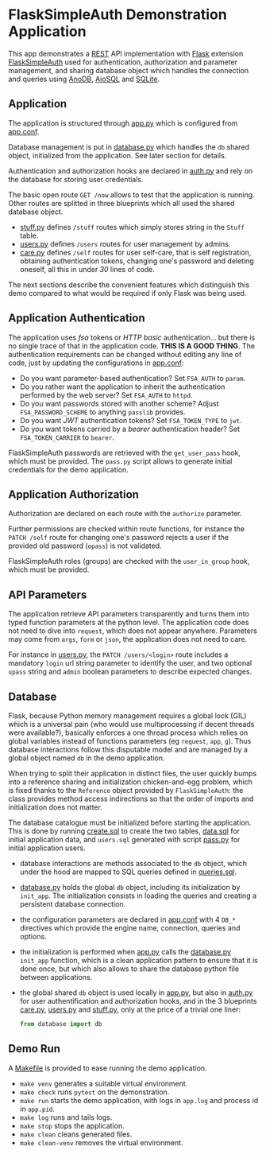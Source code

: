 # FlaskSimpleAuth Demonstration Application

This app demonstrates a [REST](https://en.wikipedia.org/wiki/Representational_state_transfer)
API implementation with [Flask](https://palletsprojects.com/p/flask/) extension
[FlaskSimpleAuth](https://pypi.org/project/FlaskSimpleAuth/) used for authentication,
authorization and parameter management, and sharing database object which handles the
connection and queries using [AnoDB](https://pypi.org/project/anodb/),
[AioSQL](https://pypi.org/project/aiosql/) and [SQLite](https://sqlite.org).

## Application

The application is structured through [app.py](app.py) which is configured from
[app.conf](app.conf).

Database management is put in [database.py](database.py) which handles the `db`
shared object, initialized from the application. See later section for details.

Authentication and authorization hooks are declared in [auth.py](auth.py)
and rely on the database for storing user credentials.

The basic open route `GET /now` allows to test that the application is running.
Other routes are splitted in three blueprints which all used the shared database
object.

 - [stuff.py](stuff.py) defines `/stuff` routes which simply stores string in the
   `Stuff` table.
 - [users.py](users.py) defines `/users` routes for user management by admins.
 - [care.py](care.py) defines `/self` routes for user self-care, that is
   self registration, obtaining authentication tokens, changing one's password
   and deleting oneself, all this in under *30* lines of code.

The next sections describe the convenient features which distinguish this
demo compared to what would be required if only Flask was being used.

## Application Authentication

The application uses *fsa* tokens or *HTTP basic* authentication… but there
is no single trace of that in the application code. **THIS IS A GOOD THING**.
The authentication requirements can be changed without editing any line
of code, just by updating the configurations in [app.conf](app.conf):

 - Do you want parameter-based authentication? Set `FSA_AUTH` to `param`.
 - Do you rather want the application to inherit the authentication performed
   by the web server? Set `FSA_AUTH` to `httpd`.
 - Do you want passwords stored with another scheme? Adjust `FSA_PASSWORD_SCHEME`
   to anything `passlib` provides.
 - Do you want *JWT* authentication tokens? Set `FSA_TOKEN_TYPE` to `jwt`.
 - Do you want tokens carried by a *bearer* authentication header?
   Set `FSA_TOKEN_CARRIER` to `bearer`.

FlaskSimpleAuth passwords are retrieved with the `get_user_pass` hook,
which must be provided.
The `pass.py` script allows to generate initial credentials for the
demo application.

## Application Authorization

Authorization are declared on each route with the `authorize` parameter.

Further permissions are checked within route functions, for instance
the `PATCH /self` route for changing one's password rejects a user if the
provided old password (`opass`) is not validated.

FlaskSimpleAuth roles (groups) are checked with the `user_in_group` hook,
which must be provided.

## API Parameters

The application retrieve API parameters transparently and turns them
into typed function parameters at the python level. The application code
does not need to dive into `request`, which does not appear anywhere.
Parameters may come from `args`, `form` or `json`, the application
does not need to care.

For instance in [users.py](users.py), the `PATCH /users/<login>` route
includes a mandatory `login` url string parameter to identify the user,
and two optional `upass` string and `admin` boolean parameters to describe
expected changes.

## Database

Flask, because Python memory management requires a global lock (GIL) which
is a universal pain (who would use multiprocessing if decent threads were
available?), basically enforces a one thread process which relies on global
variables instead of functions parameters (eg `request`, `app`, `g`).
Thus database interactions follow this disputable model and are managed by
a global object named `db` in the demo application.

When trying to split their application in distinct files, the user quickly
bumps into a reference sharing and initialization chicken-and-egg problem,
which is fixed thanks to the `Reference` object provided by `FlaskSimpleAuth`:
the class provides method access indirections so that the order of imports
and initialization does not matter.

The database catalogue must be initialized before starting the application.
This is done by running [create.sql](create.sql) to create the two tables,
[data.sql](data.sql) for initial application data, and
`users.sql` generated with script [pass.py](pass.py)
for initial application users.

 - database interactions are methods associated to the `db` object, which
   under the hood are mapped to SQL queries defined in [queries.sql](queries.sql).
 - [database.py](database.py) holds the global `db` object, including its
   initialization by `init_app`. The initialization consists in loading the
   queries and creating a persistent database connection.
 - the configuration parameters are declared in [app.conf](app.conf) with 4 `DB_*`
   directives which provide the engine name, connection, queries and options. 
 - the initialization is performed when [app.py](app.py) calls the
   [database.py](database.py) `init_app` function, which is a clean application
   pattern to ensure that it is done once, but which also allows to share the
   database python file between applications.
 - the global shared `db` object is used locally in [app.py](app.py), but also in
   [auth.py](auth.py) for user authentification and authorization hooks, and in the
   3 blueprints [care.py](care.py), [users.py](users.py) and [stuff.py](stuff.py),
   only at the price of a trivial one liner:

   ```python
   from database import db
   ```

## Demo Run

A [Makefile](Makefile) is provided to ease running the demo application.

 - `make venv` generates a suitable virtual environment.
 - `make check` runs `pytest` on the demonstration.
 - `make run` starts the demo application, with logs in `app.log` and
    process id in `app.pid`.
 - `make log` runs and tails logs.
 - `make stop` stops the application.
 - `make clean` cleans generated files.
 - `make clean-venv` removes the virtual environment.
